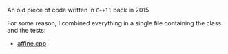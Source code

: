 
An old piece of code written in `C++11` back in 2015


For some reason, I combined everything in a single file containing the class and the tests:
* [affine.cpp](./affine.cpp)

